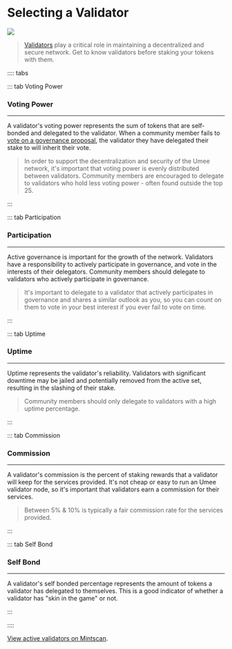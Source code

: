 # Selecting a Validator

![](/bg/selecting-a-validator.png)

> [Validators](/learn-the-basics/staking-basics/what-is-validator) play a critical role in maintaining a decentralized and secure network. Get to know validators before staking your tokens with them.

:::: tabs

::: tab Voting Power

### Voting Power

****

A validator's voting power represents the sum of tokens that are self-bonded and delegated to the validator. When a community member fails to [vote on a governance proposal](/users/governance/voting), the validator they have delegated their stake to will inherit their vote.

> In order to support the decentralization and security of the Umee network, it's important that voting power is evenly distributed between validators. Community members are encouraged to delegate to validators who hold less voting power - often found outside the top 25.

:::

::: tab Participation

### Participation

****

Active governance is important for the growth of the network. Validators have a responsibility to actively participate in governance, and vote in the interests of their delegators. Community members should delegate to validators who actively participate in governance.

> It's important to delegate to a validator that actively participates in governance and shares a similar outlook as you, so you can count on them to vote in your best interest if you ever fail to vote on time.

:::

::: tab Uptime

### Uptime

****

Uptime represents the validator's reliability. Validators with significant downtime may be jailed and potentially removed from the active set, resulting in the slashing of their stake.

> Community members should only delegate to validators with a high uptime percentage.

:::

::: tab Commission

### Commission

****

A validator's commission is the percent of staking rewards that a validator will keep for the services provided. It's not cheap or easy to run an Umee validator node, so it's important that validators earn a commission for their services.

> Between 5% & 10% is typically a fair commission rate for the services provided.

:::

::: tab Self Bond

### Self Bond

****

A validator's self bonded percentage represents the amount of tokens a validator has delegated to themselves. This is a good indicator of whether a validator has "skin in the game" or not.

:::

::::

[View active validators on Mintscan](https://www.mintscan.io/umee/validators).